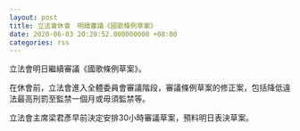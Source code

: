 ```yaml
---
layout: post
title: 立法會休會　明續審議《國歌條例草案》
date: 2020-06-03 20:20:52.000000000 +08:00
categories: rss
---
```


立法會明日繼續審議《國歌條例草案》。

在休會前，立法會進入全體委員會審議階段，審議條例草案的修正案，包括降低違法最高刑罰至監禁一個月或毋須監禁等。

立法會主席梁君彥早前決定安排30小時審議草案，預料明日表決草案。
